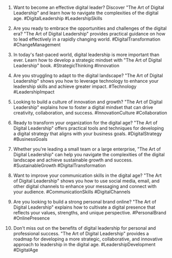1. Want to become an effective digital leader? Discover "The Art of Digital Leadership" and learn how to navigate the complexities of the digital age. #DigitalLeadership #LeadershipSkills

2. Are you ready to embrace the opportunities and challenges of the digital era? "The Art of Digital Leadership" provides practical guidance on how to lead effectively in a rapidly changing world. #DigitalTransformation #ChangeManagement

3. In today's fast-paced world, digital leadership is more important than ever. Learn how to develop a strategic mindset with "The Art of Digital Leadership" book. #StrategicThinking #Innovation

4. Are you struggling to adapt to the digital landscape? "The Art of Digital Leadership" shows you how to leverage technology to enhance your leadership skills and achieve greater impact. #Technology #LeadershipImpact

5. Looking to build a culture of innovation and growth? "The Art of Digital Leadership" explains how to foster a digital mindset that can drive creativity, collaboration, and success. #InnovationCulture #Collaboration

6. Ready to transform your organization for the digital age? "The Art of Digital Leadership" offers practical tools and techniques for developing a digital strategy that aligns with your business goals. #DigitalStrategy #BusinessGoals

7. Whether you're leading a small team or a large enterprise, "The Art of Digital Leadership" can help you navigate the complexities of the digital landscape and achieve sustainable growth and success. #SustainableGrowth #DigitalTransformation

8. Want to improve your communication skills in the digital age? "The Art of Digital Leadership" shows you how to use social media, email, and other digital channels to enhance your messaging and connect with your audience. #CommunicationSkills #DigitalChannels

9. Are you looking to build a strong personal brand online? "The Art of Digital Leadership" explains how to cultivate a digital presence that reflects your values, strengths, and unique perspective. #PersonalBrand #OnlinePresence

10. Don't miss out on the benefits of digital leadership for personal and professional success. "The Art of Digital Leadership" provides a roadmap for developing a more strategic, collaborative, and innovative approach to leadership in the digital age. #LeadershipDevelopment #DigitalAge

